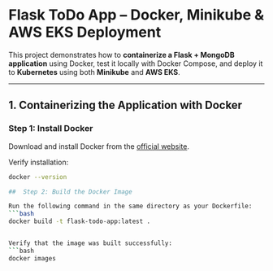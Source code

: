 # Flask ToDo App – Docker, Minikube & AWS EKS Deployment

This project demonstrates how to **containerize a Flask + MongoDB application** using Docker, test it locally with Docker Compose, and deploy it to **Kubernetes** using both **Minikube** and **AWS EKS**.

---

##  1. Containerizing the Application with Docker

### Step 1: Install Docker
Download and install Docker from the [official website](https://www.docker.com/).

Verify installation:
```bash
docker --version

##  Step 2: Build the Docker Image

Run the following command in the same directory as your Dockerfile:
```bash
docker build -t flask-todo-app:latest .


Verify that the image was built successfully:
```bash
docker images
